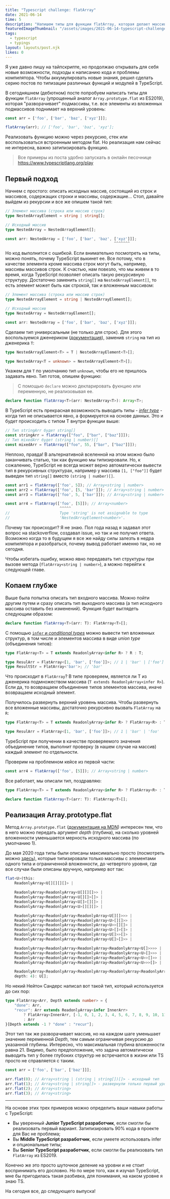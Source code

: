 ```yaml
---
title: "Typescript challenge: flatArray"
date: 2021-06-14
time: 5
description: "Напишем типы для функции flatArray, которая делает массив плоским"
featuredImageThumbnail: "/assets/images/2021-06-14-typescript-challenge-flat-array/preview.jpg"
tags:
  - typescript
  - typings
layout: layouts/post.njk
likes: 0
---
```


Я уже давно пишу на тайпскрипте, но продолжаю открывать для себя новые возможности, подходы к написанию кода и проблемы компилятора. Чтобы аккумулировать новые знания, решил сделать серию постов по типизации различных функций и модулей в TypeScript.

В сегодняшнем (дебютном) посте попробуем написать типы для функции `flatArray` (упрощенный аналог `Array.prototype.flat` из ES2019), которая "разворачивает" подмассивы, т.е. все элементы из вложенных подмассивов поднимает на верхний уровень:

```ts
const arr = ['foo', ['bar', 'baz', ['xyz']]];

flatArray(arr); // ['foo', 'bar', 'baz', 'xyz'];
```

Реализовать функцию можно через рекурсию, стек или воспользоваться встроенным методом flat. Но реализация нам сейчас не интересна, важно затипизировать функцию.

> Все примеры из поста удобно запускать в онлайн песочнице https://www.typescriptlang.org/play

## Первый подход

Начнем с простого: описать исходных массив, состоящий из строк и массивов, содержащих строки и массивы, содержащие... Стоп, давайте выйдем из рекурсии и все же опишем такой тип:

```ts
// Элемент массива (строка или массив строк)
type NestedArrayElement = string | string[];

// Исходный массив
type NestedArray = NestedArrayElement[];

const arr: NestedArray = ['foo', ['bar', 'baz', ['xyz']]];
                                                ^^^^^^^
```

Но код выполнится с ошибкой. Если внимательно посмотреть на типы, можно понять, почему TypeScript выкинет ее. Все потому, что в качестве элемента кроме массива строк могут быть, например, массивы массивов строк. К счастью, нам повезло, что мы живем в то время, когда TypeScript позволяет описать такую рекурсивную структуру. Достаточно заменить `string[]` на `NestedArrayElement[]`, то есть элемент может быть как строкой, так и вложенным массивом:

```ts
// Элемент массива (строка или массив строк)
type NestedArrayElement = string | NestedArrayElement[];

// Исходный массив
type NestedArray = NestedArrayElement[];

const arr: NestedArray = ['foo', ['bar', 'baz', ['xyz']]];
```

Сделаем тип универсальным (не только для строк). Для этого воспользуемся дженериком ([документация](https://www.typescriptlang.org/docs/handbook/2/generics.html)), заменив `string` на тип из дженерика `T`:

```ts
type NestedArrayElement<T> = T | NestedArrayElement<T>[];

type NestedArray<T = unknown> = NestedArrayElement<T>[];
```

Укажем для `T` по умолчанию тип `unknown`, чтобы его не пришлось задавать явно. Тип готов, опишем функцию:

> С помощью `declare` можно декларировать фукнцию или переменную, не реализовывая ее.

```ts
declare function flatArray<T>(arr: NestedArray<T>): Array<T>;
```

В TypeScript есть прекрасная возможность выводить типы - [*infer type*](https://www.typescriptlang.org/docs/handbook/type-inference.html) - когда тип не описывается явно, а формируется на основе данных. Это и будет происходить с типом T внутри функции выше:

```ts
// Тип stringArr будет string[]
const stringArr = flatArray(["foo", ["bar", ["baz"]]]);
// Тип mixedArr будет (string | number)[]
const mixedArr = flatArray(["foo", 55, ["bar", ["baz"]]]);
```

Неплохо, правда! В альтернативной вселенной на этом можно было заканчивать статью, так как функцию мы типизировали. Но, к сожалению, TypeScript не всегда может верно автоматически вывести тип в рекурсивных структурах, например у массива `[1, ["foo"]]` будет выведен тип `string[]` вместо `(string | number)[]`.

```ts
const arr1 = flatArray(['foo', 5]); // Array<string | number>
const arr2 = flatArray(['foo', [5, 'bar']]); // Array<string | number>
const arr3 = flatArray(['foo', 5, ['bar']]); // Array<string | number>

const arr4 = flatArray(['foo', [5]]); // Array<number>
                        ^^^^^
//                      Type 'string' is not assignable to type
//                      'NestedArrayElement<number>'.
```

Почему так происходит? Я не знаю. Пол года назад я задавал этот вопрос на stackoverflow, создавал issue, но так и не получил ответа. Возможно когда то в будущем я все же найду силы залезть в недра компилятора и разобраться, почему вывод работает именно так, но не сегодня.

Чтобы избегать ошибку, можно явно передавать тип структуры при вызове метода (`flatArray<string | number>`), а можно перейти к следующей главе.

## Копаем глубже

Выше была попытка описать тип входного массива. Можно пойти другим путем и сразу описать тип выходного массива (а тип исходного массива оставить без изменений). Функция будет выглядеть следующим образом:

```ts
declare function flatArray<T>(arr: T): FlatArray<T>[];
```

С помощью [`infer` и *conditional types*](https://www.typescriptlang.org/docs/handbook/type-inference.html) можно вывести тип вложенных структур, в том числе и элементов массива в виде *union type* (объединения типов):

```ts
type FlatArray<T> = T extends ReadonlyArray<infer R> ? R : T;

type ResulArr = FlatArray<[1, 'bar', ['foo']]>; // 1 | 'bar' | ['foo']
type ResultStr = FlatArray<'bar'>; // 'bar'
```

Что происходит в `FlatArray`? В типе проверяем, является ли T из дженерика подмножеством массива (`T extends ReadonlyArray<infer R>`). Если да, то возвращаем объединение типов элементов массива, иначе возвращаем исходный элемент.

Получилось развернуть верхний уровень массива. Чтобы развернуть все вложенные массивы, достаточно рекурсивно вызвать `FlatArray` на `R`:

```ts
type FlatArray<T> = T extends ReadonlyArray<infer R> ? FlatArray<R> : T;

type ResulArr = FlatArray<[1, 'bar', ['foo']]>; // 1 | 'bar' | 'foo'
```

TypeScript при получении в качестве проверяемого значения объединение типов, выполнит проверку (в нашем случае на массив) каждый элемент по отдельности.

Проверим на проблемном кейсе из первой части:

```ts
const arr4 = flatArray(['foo', [5]]); // Array<string | number>
```

Все работает, мы описали тип, поздравляю:

```ts
type FlatArray<T> = T extends ReadonlyArray<infer R> ? FlatArray<R> : T;

declare function flatArray<T>(arr: T): FlatArray<T>[];
```

## Реализация Array.prototype.flat

Метод `Array.prototype.flat` ([документация на MDN](https://developer.mozilla.org/ru/docs/Web/JavaScript/Reference/Global_Objects/Array/flat)) интересен тем, что в него можно передать аргумент *depth* (глубина), на сколько уровней вложенности уменьшается мерность исходного массива (по умолчанию 1).

До мая 2020 года типы были описаны максимально просто (посмотреть можно [здесь](https://github.com/microsoft/TypeScript/commit/35c1ba67baac2fd5152908184f8b2ec565815942#diff-d1641fc29156fd1998b9b563300edf5febc5a055428f976ef32337d74612f198L45-L222)), которые типизировали только массивы с элементами одного типа и ограниченной вложенности, до четвертого уровня, где все случаи были описаны вручную, например вот так:

```ts
flat<U>(this:
    ReadonlyArray<U[][][][]> |

    ReadonlyArray<ReadonlyArray<U[][][]>> |
    ReadonlyArray<ReadonlyArray<U[][]>[]> |
    ReadonlyArray<ReadonlyArray<U[]>[][]> |
    ReadonlyArray<ReadonlyArray<U>[][][]> |

    ReadonlyArray<ReadonlyArray<ReadonlyArray<U[][]>>> |
    ReadonlyArray<ReadonlyArray<ReadonlyArray<U>[][]>> |
    ReadonlyArray<ReadonlyArray<ReadonlyArray<U>>[][]> |
    ReadonlyArray<ReadonlyArray<ReadonlyArray<U>[]>[]> |
    ReadonlyArray<ReadonlyArray<ReadonlyArray<U[]>>[]> |
    ReadonlyArray<ReadonlyArray<ReadonlyArray<U[]>[]>> |

    ReadonlyArray<ReadonlyArray<ReadonlyArray<ReadonlyArray<U[]>>>> |
    ReadonlyArray<ReadonlyArray<ReadonlyArray<ReadonlyArray<U>[]>>> |
    ReadonlyArray<ReadonlyArray<ReadonlyArray<ReadonlyArray<U>>[]>> |
    ReadonlyArray<ReadonlyArray<ReadonlyArray<ReadonlyArray<U>>>[]> |

    ReadonlyArray<ReadonlyArray<ReadonlyArray<ReadonlyArray<ReadonlyArray<U>>>>>,
    depth: 4): U[];
```

Но некий Нейтон Сандерс написал вот такой тип, который используется до сих пор:

```ts
type FlatArray<Arr, Depth extends number> = {
    "done": Arr,
    "recur": Arr extends ReadonlyArray<infer InnerArr>
        ? FlatArray<InnerArr, [-1, 0, 1, 2, 3, 4, 5, 6, 7, 8, 9, 10, 11, 12, 13, 14, 15, 16, 17, 18, 19, 20][Depth]>
        : Arr
}[Depth extends -1 ? "done" : "recur"];
```

Этот тип так же разворачивает массив, но на каждом шаге уменьшает значение переменной *Depth*, тем самым ограничивая рекурсию до указанной глубины. Интересно, что максимальная глубина вложенности равна 21. Видимо, было предположение, что задача автоматически выводить тип у более глубоких структур не встречается в жизни или TS просто не справляется с таким.

```ts
const arr = ['foo', ['bar', ['baz']]];

arr.flat(0); // Array<string | (string | string[])[]> - исходный тип
arr.flat(1); // Array<string | string[]> - развернули только первый уровень вложенности
arr.flat(2); // Array<string>
arr.flat(3); // Array<string>
```

---

На основе этих трех примеров можно определить ваши навыки работы с TypeScript:

- Вы уверенный **Junior TypeScript разработчик**, если смогли бы реализовать первый вариант. Затипизировать 90% кода в проекте для Вас не проблема; 
- Вы **Middle TypeScript разработчик**, если умеете использовать infer и опциональные типы;
- Вы **Senior TypeScript разработчик**, если смогли бы реализовать тип `FlatArray` из ES2019.

Конечно же это просто шуточное деление на уровни и не стоит воспринимать его дословно. Но по мере того, как я изучал TypeScript, мне бы пригодилась такая разбивка, для понимания, на каком уровне я знаю TS.

На сегодня все, до следующего выпуска!
